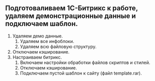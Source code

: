 ## Подготоваливаем 1С-Битрикс к работе, удаляем демонстрационные данные и подключаем шаблон.

1. Удаляем демо данные.
    1. Удаляем все инфоблоки.
    2. Удаляем всю файловую структуру.
2. Отключаем кэширование.
3. Настраиваем битрикс.
   1. Включаем настройки обработки файлов скриптов и стилей.
   2. Отключаем кэширование.
   4. Подключаем пустой шаблон к сайту (файл template.rar).
 